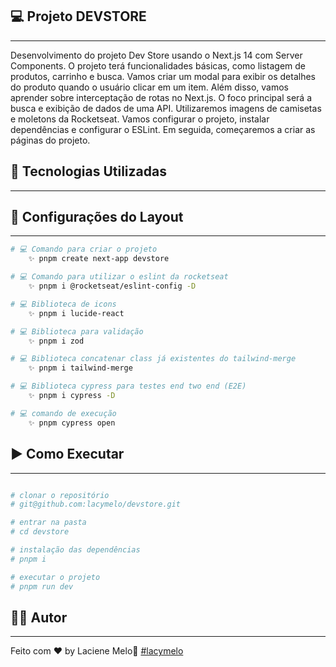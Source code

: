 <!-- <h1 align="center">
    <img alt="logo" title="Logo" src="src/assets/logo.png" />
</h1>

<h1 align="center">
    <img alt="telas" title="groups" src="src/assets/groups.jpg" width="30%" />
    <img alt="telas" title="new-group" src="src/assets/new-group.jpg" width="30%" />
    <img alt="telas" title="players" src="src/assets/players.jpg" width="30%" />
</h1> -->

## 💻 Projeto DEVSTORE

---

Desenvolvimento do projeto Dev Store usando o Next.js 14 com Server Components. O projeto terá funcionalidades básicas, como listagem de produtos, carrinho e busca. Vamos criar um modal para exibir os detalhes do produto quando o usuário clicar em um item. Além disso, vamos aprender sobre interceptação de rotas no Next.js. O foco principal será a busca e exibição de dados de uma API. Utilizaremos imagens de camisetas e moletons da Rocketseat. Vamos configurar o projeto, instalar dependências e configurar o ESLint. Em seguida, começaremos a criar as páginas do projeto.

## :rocket: Tecnologias Utilizadas

---

<!-- -  [Typescript](https://www.typescriptlang.org/)
-  [axios](https://github.com/axios/axios) -->

## 🔖 Configurações do Layout

---

```bash
# 💻 Comando para criar o projeto
    ✨ pnpm create next-app devstore

# 💻 Comando para utilizar o eslint da rocketseat
    ✨ pnpm i @rocketseat/eslint-config -D

# 💻 Biblioteca de icons
    ✨ pnpm i lucide-react

# 💻 Biblioteca para validação
    ✨ pnpm i zod

# 💻 Biblioteca concatenar class já existentes do tailwind-merge
    ✨ pnpm i tailwind-merge

# 💻 Biblioteca cypress para testes end two end (E2E)
    ✨ pnpm i cypress -D

# 💻 comando de execução
    ✨ pnpm cypress open


```

## :arrow_forward: Como Executar

---

```bash

# clonar o repositório
# git@github.com:lacymelo/devstore.git

# entrar na pasta
# cd devstore

# instalação das dependências
# pnpm i

# executar o projeto
# pnpm run dev
```

## :man_student: Autor

---

Feito com ♥ by Laciene Melo:wave: [#lacymelo](https://github.com/lacymelo)
